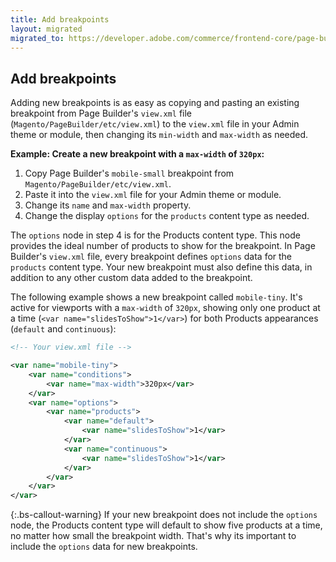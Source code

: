 ```yaml
---
title: Add breakpoints
layout: migrated
migrated_to: https://developer.adobe.com/commerce/frontend-core/page-builder/viewports/add-breakpoints
---
```


## Add breakpoints

Adding new breakpoints is as easy as copying and pasting an existing breakpoint from Page Builder's `view.xml` file (`Magento/PageBuilder/etc/view.xml`) to the `view.xml` file in your Admin theme or module, then changing its `min-width` and `max-width` as needed.

**Example: Create a new breakpoint with a `max-width` of `320px`:**

1. Copy Page Builder's `mobile-small` breakpoint from `Magento/PageBuilder/etc/view.xml`.
1. Paste it into the `view.xml` file for your Admin theme or module.
1. Change its `name` and `max-width` property.
1. Change the display `options` for the `products` content type as needed.

The `options` node in step 4 is for the Products content type. This node provides the ideal number of products to show for the breakpoint. In Page Builder's `view.xml` file, every breakpoint defines `options` data for the `products` content type. Your new breakpoint must also define this data, in addition to any other custom data added to the breakpoint.

The following example shows a new breakpoint called `mobile-tiny`. It's active for viewports with a `max-width` of `320px`, showing only one product at a time (`<var name="slidesToShow">1</var>`) for both Products appearances (`default` and `continuous`):

```xml
<!-- Your view.xml file -->

<var name="mobile-tiny">
    <var name="conditions">
        <var name="max-width">320px</var>
    </var>
    <var name="options">
        <var name="products">
            <var name="default">
                <var name="slidesToShow">1</var>
            </var>
            <var name="continuous">
                <var name="slidesToShow">1</var>
            </var>
        </var>
    </var>
</var>
```

{:.bs-callout-warning}
If your new breakpoint does not include the `options` node, the Products content type will default to show five products at a time, no matter how small the breakpoint width. That's why its important to include the `options` data for new breakpoints.
